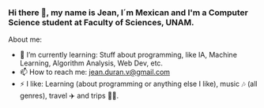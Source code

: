 ### Hi there 👋, my name is Jean, I´m Mexican and I'm a Computer Science student at Faculty of Sciences, UNAM.

About me:

* 🌱 I’m currently learning: Stuff about programming, like IA, Machine Learning, Algorithm Analysis, Web Dev, etc.
* 📫 How to reach me: jean.duran.v@gmail.com
* ⚡ I like: Learning (about programming or anything else I like), music :notes: (all genres), travel :airplane: and trips :crystal_ball::herb:.
